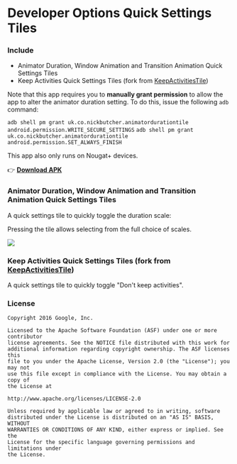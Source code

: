 # Developer Options Quick Settings Tiles

### Include

- Animator Duration, Window Animation and Transition Animation Quick Settings Tiles
- Keep Activities Quick Settings Tiles (fork from [KeepActivitiesTile](https://github.com/Stocard/KeepActivitiesTile))

Note that this app requires you to **manually grant permission** to allow the app to alter the animator duration setting. To do this, issue the following `adb` command:

`adb shell pm grant uk.co.nickbutcher.animatordurationtile android.permission.WRITE_SECURE_SETTINGS`
`adb shell pm grant uk.co.nickbutcher.animatordurationtile android.permission.SET_ALWAYS_FINISH`

This app also only runs on Nougat+ devices.

👉 **[Download APK](https://github.com/nickbutcher/AnimatorDurationTile/releases)**


### Animator Duration, Window Animation and Transition Animation Quick Settings Tiles

A quick settings tile to quickly toggle the duration scale:

Pressing the tile allows selecting from the full choice of scales.

<img src="screenshots/duration_scale_toggle_demo.gif" align="middle">

### Keep Activities Quick Settings Tiles (fork from [KeepActivitiesTile](https://github.com/Stocard/KeepActivitiesTile))

A quick settings tile to quickly toggle "Don't keep activities".

### License


```
Copyright 2016 Google, Inc.

Licensed to the Apache Software Foundation (ASF) under one or more contributor
license agreements. See the NOTICE file distributed with this work for
additional information regarding copyright ownership. The ASF licenses this
file to you under the Apache License, Version 2.0 (the "License"); you may not
use this file except in compliance with the License. You may obtain a copy of
the License at

http://www.apache.org/licenses/LICENSE-2.0

Unless required by applicable law or agreed to in writing, software
distributed under the License is distributed on an "AS IS" BASIS, WITHOUT
WARRANTIES OR CONDITIONS OF ANY KIND, either express or implied. See the
License for the specific language governing permissions and limitations under
the License.
```
